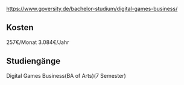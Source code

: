 https://www.goversity.de/bachelor-studium/digital-games-business/
## Kosten
257€/Monat
3.084€/Jahr
## Studiengänge
Digital Games Business(BA of Arts)(7 Semester)